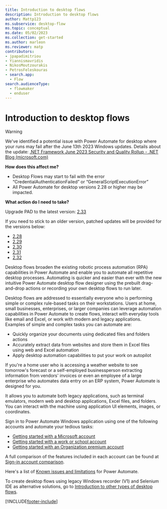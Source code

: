 ```yaml
---
title: Introduction to desktop flows
description: Introduction to desktop flows
author: Mattp123
ms.subservice: desktop-flow
ms.topic: conceptual
ms.date: 05/02/2023
ms.collection: get-started
ms.author: marleon
ms.reviewer: matp
contributors:
- jpapadimitriou
- Yiannismavridis
- NikosMoutzourakis
- PetrosFeleskouras
- search.app: 
  - Flow
search.audienceType: 
  - flowmaker
  - enduser
---
```


# Introduction to desktop flows

>[!WARNING]
> We've identified a potential issue with Power Automate for desktop where your runs may fail after the June 13th 2023 Windows updates.
> Details about the update: [.NET Framework June 2023 Security and Quality Rollup - .NET Blog (microsoft.com)](https://devblogs.microsoft.com/dotnet/dotnet-framework-june-2023-security-and-quality-rollup/)
> 
> **How does this affect me?**
> - Desktop Flows may start to fail with the error “CredentialAuthenticationFailed” or “GeneralScriptExecutionError” 
> - All Power Automate for desktop versions 2.28 or higher may be impacted.
> 
> **What action do I need to take?**
>
> Upgrade PAD to the latest version: [2.33]( https://go.microsoft.com/fwlink/?linkid=2102613) 
>
> If you need to stick to an older version, patched updates will be provided for the versions below:
> - [2.28](https://go.microsoft.com/fwlink/?linkid=2239808)
> - [2.29](https://go.microsoft.com/fwlink/?linkid=2239591)
> - [2.30](https://go.microsoft.com/fwlink/?linkid=2239716)
> - [2.31](https://go.microsoft.com/fwlink/?linkid=2239809)
> - [2.32](https://go.microsoft.com/fwlink/?linkid=2239592)

Desktop flows broaden the existing robotic process automation (RPA) capabilities in Power Automate and enable you to automate all repetitive desktop processes. Automating is quicker and easier than ever with the new intuitive Power Automate desktop flow designer using the prebuilt drag-and-drop actions or recording your own desktop flows to run later. 

Desktop flows are addressed to essentially everyone who is performing simple or complex rule-based tasks on their workstations. Users at home, small businesses, enterprises, or larger companies can leverage automation capabilities in Power Automate to create flows, interact with everyday tools like email and Excel, or work with modern and legacy applications. Examples of simple and complex tasks you can automate are:  

- Quickly organize your documents using dedicated files and folders actions 
- Accurately extract data from websites and store them in Excel files using web and Excel automation
- Apply desktop automation capabilities to put your work on autopilot  

If you're a home user who is accessing a weather website to see tomorrow's forecast or a self-employed businessperson extracting information from vendors' invoices or even an employee of a large enterprise who automates data entry on an ERP system, Power Automate is designed for you. 

It allows you to automate both legacy applications, such as terminal emulators, modern web and desktop applications, Excel files, and folders. You can interact with the machine using application UI elements, images, or coordinates.

Sign in to Power Automate Windows application using one of the following accounts and automate your tedious tasks: 

- [Getting started with a Microsoft account](getting-started-msa.md)
- [Getting started with a work or school account](getting-started-freeorg.md)
- [Getting started with an Organization premium account](getting-started-org.md)

A full comparison of the features included in each account can be found at [Sign-in account comparison](setup.md#sign-in-account-comparison).

Here's a list of [Known issues and limitations](setup.md#known-issues-and-limitations) for Power Automate.

To create desktop flows using legacy Windows recorder (V1) and Selenium IDE as alternative solutions, go to [Introduction to other types of desktop flows](overview.md).

[!INCLUDE[footer-include](../includes/footer-banner.md)]
